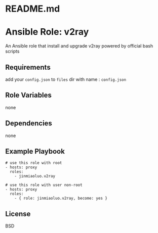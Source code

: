 # README.md
# Ansible Role: v2ray

An Ansible role that install and upgrade v2ray powered by official bash scripts

## Requirements

add your `config.json` to `files`  dir with name : `config.json`

## Role Variables

none

## Dependencies

none

## Example Playbook

```
# use this role with root
- hosts: proxy
  roles:
    - jinmiaoluo.v2ray
```

```
# use this role with user non-root
- hosts: proxy
  roles:
    - { role: jinmiaoluo.v2ray, become: yes }
```

## License

BSD